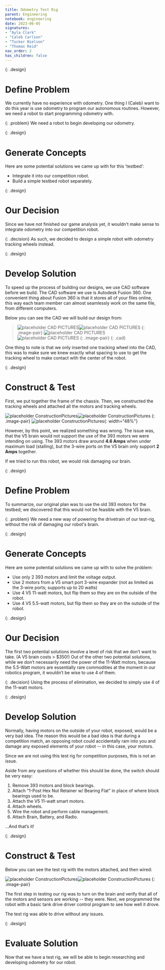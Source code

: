 ```yaml
---
title: Odometry Test Rig
parent: Engineering
notebook: engineering
date: 2023-06-05
signatures:
- "Ayla Clark"
- "Caleb Carlson"
- "Tucker Nielson"
- "Thomas Reid"
nav_order: 2
has_children: false
---
```


{: .design}
# Define Problem

We currently have no experience with odometry. One thing I (Caleb) want to do this year is use odometry to program our autonomous routines. However, we need a robot to start programming odometry with.

{: .problem}
We need a robot to begin developing our odometry.

{: .design}
# Generate Concepts

Here are some potential solutions we came up with for this ‘testbed’:

* Integrate it into our competition robot.
* Build a simple testbed robot separately.

{: .design}
# Our Decision

Since we have not finished our game analysis yet, it wouldn’t make sense to integrate odometry into our competition robot. 

{: .decision}
As such, we decided to design a simple robot with odometry tracking wheels instead.

{: .design}
# Develop Solution

To speed up the process of building our designs, we use CAD software before we build. The CAD software we use is Autodesk Fusion 360. One convenient thing about Fusion 360 is that it stores all of your files online, this way each team member can almost seamlessly work on the same file, from different computers.

Below you can see the CAD we will build our design from:

> ![placeholder CAD PICTURES](/assets/engineering/TestRigTop.png)![placeholder CAD PICTURES](/assets/engineering/TestRig.png)
> {: .image-pair}
> ![placeholder CAD PICTURES](/assets/engineering/TestRigRight.png)![placeholder CAD PICTURES](/assets/engineering/TestRigFront.png)
> {: .image-pair}
{: .cad}

One thing to note is that we only inserted one tracking wheel into the CAD, this was to make sure we knew exactly what spacing to use to get the tracking wheel to make contact with the center of the robot. 

{: .design}
# Construct & Test

First, we put together the frame of the chassis. Then, we constructed the tracking wheels and attached all the motors and tracking wheels.

![placeholder ConstructionPictures](/assets/engineering/TestRigConstructionFrame.jpg)![placeholder ConstructionPictures](/assets/engineering/TestRigConstructionTrackingWheel.jpg)
{: .image-pair}
![placeholder ConstructionPictures](/assets/engineering/TestRigConstruction.jpg){: width="48%"}

However, by this point, we realized something was wrong. The issue was, that the V5 brain would not support the use of the 393 motors we were intending on using. The 393 motors draw around **4.6 Amps** when under maximum load (stalling), but the 3-wire ports on the V5 brain only support **2 Amps** together.

If we tried to run this robot, we would risk damaging our brain.

{: .design}
# Define Problem

To summarize, our original plan was to use the old 393 motors for the testbed; we discovered that this would not be feasible with the V5 brain.

{: .problem}
We need a new way of powering the drivetrain of our test-rig, without the risk of damaging our robot's brain.

{: .design}
# Generate Concepts

Here are some potential solutions we came up with to solve the problem:

* Use only 2 393 motors and limit the voltage output.
* Use 2 motors from a V5 smart port 3-wire expander (not as limited as the 3-wire ports; supports up to 20 watts)
* Use 4 V5 11-watt motors, but flip them so they are on the outside of the robot.
* Use 4 V5 5.5-watt motors, but flip them so they are on the outside of the robot.

{: .design}
# Our Decision

The first two potential solutions involve a level of risk that we don’t want to take. (A V5 brain costs > $350!) Out of the other two potential solutions, while we don’t necessarily need the power of the 11-Watt motors, because the 5.5-Watt motors are essentially rare commodities at the moment in our robotics program, it wouldn’t be wise to use 4 of them. 

{: .decision}
Using the process of elimination, we decided to simply use 4 of the 11-watt motors.

{: .design}
# Develop Solution

Normally, having motors on the outside of your robot, exposed, would be a very bad idea. The reason this would be a bad idea is that during a competition match, an opposing robot could accidentally ram into you and damage any exposed elements of your robot -- in this case, your motors.

Since we are not using this test rig for competition purposes, this is not an issue.

Aside from any questions of whether this should be done, the switch should be very easy:

1. Remove 393 motors and block bearings.
2. Attach “1-Post Hex Nut Retainer w/ Bearing Flat” in place of where block bearings used to be.
3. Attach the V5 11-watt smart motors.
4. Attach wheels.
5. Wire the robot and perform cable management.
6. Attach Brain, Battery, and Radio.

…And that’s it!

{: .design}
# Construct & Test

Below you can see the test rig with the motors attached, and then wired:

![placeholder ConstructionPictures](/assets/engineering/TestRigConstruction2Unwired.jpg)![placeholder ConstructionPictures](/assets/engineering/TestRigConstruction2Wired.jpg)
{: .image-pair}

The first step in testing our rig was to turn on the brain and verify that all of the motors and sensors are working -- they were. Next, we programmed the robot with a basic tank drive driver control program to see how well it drove.

The test rig was able to drive without any issues.

{: .design}
# Evaluate Solution

Now that we have a test rig, we will be able to begin researching and developing odometry for our robot.